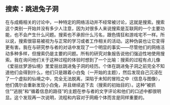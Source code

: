 ## 搜索：跳进兔子洞

在与成瘾相关的讨论中，一种特定的网络活动并不经常被讨论，这就是搜索。搜索这个类别一开始并没有多少人注意，因为对很多人来说搜索是互联网的一个主要功能，也不会产生什么问题。搜索也不承担什么污名，跟色情狂和游戏宅不一样。所以说，搜索很容易被视为与正常的学习或者工作相关的活动。这种伪装也让它变得更有害。我在与研究参与者的对话中发现了一个明显的事实——尽管他们的网络活动多种多样，但搜索仍是主要的问题。所有的研究对象报告说他们强迫性地使用搜索。我在询问他们关于这种过程的体验时想到了一个比喻：搜索的过程有点儿像《爱丽丝梦游仙境》里爱丽丝跳进兔子洞的经历。个体在跳进兔子洞之前完全不知道他们会得到什么，他们只是跟着小白兔（一开始的主题），然后发现自己沉浸在了一个虚拟的仙境之中，完全无法脱离，深陷于未知的冒险之中（信息与图像），他们偶尔会重新发现小白兔，并且继续追下去（搜索的初始目的）。这种“被抓住”“逃脱”和“循着信息的路径”的主题在参与者的文字评论和他们的口述中都很明显。这个发现再一次说明，流程和内容对于网瘾个体而言是同样重要的。